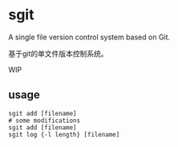 # sgit

A single file version control system based on Git.  

基于git的单文件版本控制系统。  

WIP  

## usage

```shell
sgit add [filename]
# some modifications
sgit add [filename]
sgit log {-l length} [filename]
```
